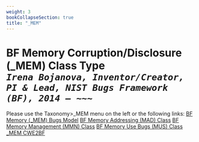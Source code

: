 ```yaml
---
weight: 3
bookCollapseSection: true
title: "_MEM"
---
```


<!-- Google tag (gtag.js) -->
<script async src="https://www.googletagmanager.com/gtag/js?id=G-PJ364XPP9F"></script>
<script>
  window.dataLayer = window.dataLayer || [];
  function gtag(){dataLayer.push(arguments);}
  gtag('js', new Date());

  gtag('config', 'G-PJ364XPP9F');
</script>

# BF Memory Corruption/Disclosure (_MEM) Class Type <br/> _`Irena Bojanova, Inventor/Creator, PI & Lead, NIST Bugs Framework (BF), 2014 – ~~~`_

Please use the Taxonomy>_MEM menu on the left or the following links:
[BF Memory (_MEM) Bugs Model](/BF/info/bf-classes/_mem/model/) 
[BF Memory Addressing (MAD) Class](/BF/info/bf-classes/_mem/mad/)
[BF Memory Management (MMN) Class](/BF/info/bf-classes/_mem/mmn/)
[BF Memory Use Bugs (MUS) Class](/BF/info/bf-classes/_mem/mus/)
[_MEM CWE2BF](/BF/info/bf-classes/_mem/cwe2bf)